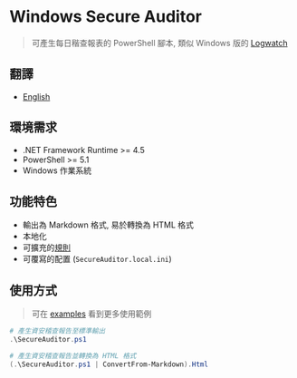 # Windows Secure Auditor

> 可產生每日稭查報表的 PowerShell 腳本, 類似 Windows 版的 [Logwatch](https://sourceforge.net/projects/logwatch/)

## 翻譯

- [English](./README.md)

## 環境需求

- .NET Framework Runtime >= 4.5
- PowerShell >= 5.1
- Windows 作業系統

## 功能特色

- 輸出為 Markdown 格式, 易於轉換為 HTML 格式
- 本地化
- 可擴充的[規則](./rules/)
- 可覆寫的配置 (`SecureAuditor.local.ini`)

## 使用方式

> 可在 [examples](./examples/) 看到更多使用範例

```powershell
# 產生資安稽查報告至標準輸出
.\SecureAuditor.ps1

# 產生資安稽查報告並轉換為 HTML 格式
(.\SecureAuditor.ps1 | ConvertFrom-Markdown).Html
```
